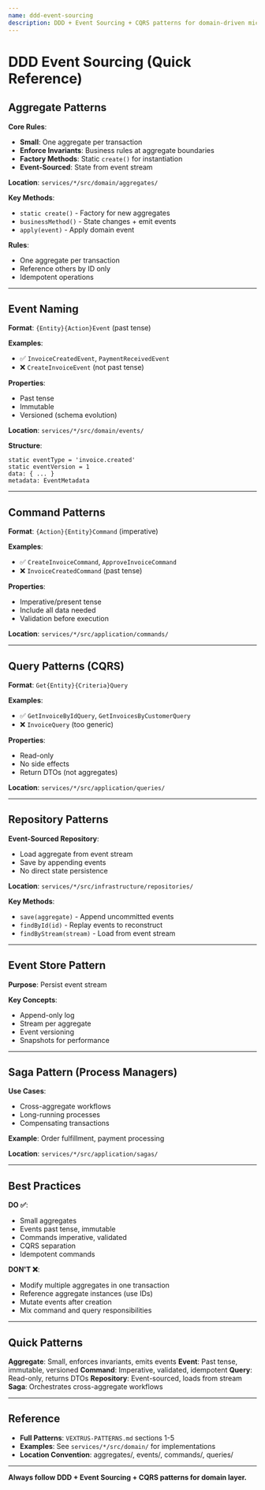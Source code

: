 ```yaml
---
name: ddd-event-sourcing
description: DDD + Event Sourcing + CQRS patterns for domain-driven microservices. Use when designing aggregates, domain events, commands, queries, CQRS workflows, event-sourced repositories, sagas, domain models, or implementing event sourcing architecture.
---
```


# DDD Event Sourcing (Quick Reference)

## Aggregate Patterns

**Core Rules**:
- **Small**: One aggregate per transaction
- **Enforce Invariants**: Business rules at aggregate boundaries
- **Factory Methods**: Static `create()` for instantiation
- **Event-Sourced**: State from event stream

**Location**: `services/*/src/domain/aggregates/`

**Key Methods**:
- `static create()` - Factory for new aggregates
- `businessMethod()` - State changes + emit events
- `apply(event)` - Apply domain event

**Rules**:
- One aggregate per transaction
- Reference others by ID only
- Idempotent operations

---

## Event Naming

**Format**: `{Entity}{Action}Event` (past tense)

**Examples**:
- ✅ `InvoiceCreatedEvent`, `PaymentReceivedEvent`
- ❌ `CreateInvoiceEvent` (not past tense)

**Properties**:
- Past tense
- Immutable
- Versioned (schema evolution)

**Location**: `services/*/src/domain/events/`

**Structure**:
```
static eventType = 'invoice.created'
static eventVersion = 1
data: { ... }
metadata: EventMetadata
```

---

## Command Patterns

**Format**: `{Action}{Entity}Command` (imperative)

**Examples**:
- ✅ `CreateInvoiceCommand`, `ApproveInvoiceCommand`
- ❌ `InvoiceCreatedCommand` (past tense)

**Properties**:
- Imperative/present tense
- Include all data needed
- Validation before execution

**Location**: `services/*/src/application/commands/`

---

## Query Patterns (CQRS)

**Format**: `Get{Entity}{Criteria}Query`

**Examples**:
- ✅ `GetInvoiceByIdQuery`, `GetInvoicesByCustomerQuery`
- ❌ `InvoiceQuery` (too generic)

**Properties**:
- Read-only
- No side effects
- Return DTOs (not aggregates)

**Location**: `services/*/src/application/queries/`

---

## Repository Patterns

**Event-Sourced Repository**:
- Load aggregate from event stream
- Save by appending events
- No direct state persistence

**Location**: `services/*/src/infrastructure/repositories/`

**Key Methods**:
- `save(aggregate)` - Append uncommitted events
- `findById(id)` - Replay events to reconstruct
- `findByStream(stream)` - Load from event stream

---

## Event Store Pattern

**Purpose**: Persist event stream

**Key Concepts**:
- Append-only log
- Stream per aggregate
- Event versioning
- Snapshots for performance

---

## Saga Pattern (Process Managers)

**Use Cases**:
- Cross-aggregate workflows
- Long-running processes
- Compensating transactions

**Example**: Order fulfillment, payment processing

**Location**: `services/*/src/application/sagas/`

---

## Best Practices

**DO ✅**:
- Small aggregates
- Events past tense, immutable
- Commands imperative, validated
- CQRS separation
- Idempotent commands

**DON'T ❌**:
- Modify multiple aggregates in one transaction
- Reference aggregate instances (use IDs)
- Mutate events after creation
- Mix command and query responsibilities

---

## Quick Patterns

**Aggregate**: Small, enforces invariants, emits events
**Event**: Past tense, immutable, versioned
**Command**: Imperative, validated, idempotent
**Query**: Read-only, returns DTOs
**Repository**: Event-sourced, loads from stream
**Saga**: Orchestrates cross-aggregate workflows

---

## Reference

- **Full Patterns**: `VEXTRUS-PATTERNS.md` sections 1-5
- **Examples**: See `services/*/src/domain/` for implementations
- **Location Convention**: aggregates/, events/, commands/, queries/

---

**Always follow DDD + Event Sourcing + CQRS patterns for domain layer.**
